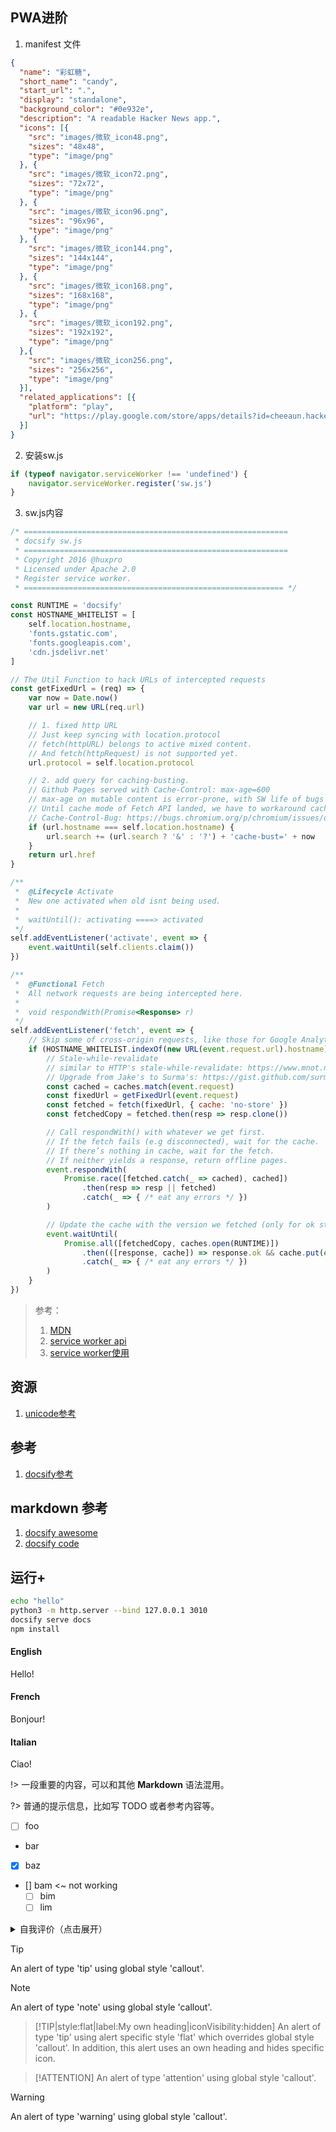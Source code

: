 ## PWA进阶
1. manifest 文件

```json
{
  "name": "彩虹糖",
  "short_name": "candy",
  "start_url": ".",
  "display": "standalone",
  "background_color": "#0e932e",
  "description": "A readable Hacker News app.",
  "icons": [{
    "src": "images/微软_icon48.png",
    "sizes": "48x48",
    "type": "image/png"
  }, {
    "src": "images/微软_icon72.png",
    "sizes": "72x72",
    "type": "image/png"
  }, {
    "src": "images/微软_icon96.png",
    "sizes": "96x96",
    "type": "image/png"
  }, {
    "src": "images/微软_icon144.png",
    "sizes": "144x144",
    "type": "image/png"
  }, {
    "src": "images/微软_icon168.png",
    "sizes": "168x168",
    "type": "image/png"
  }, {
    "src": "images/微软_icon192.png",
    "sizes": "192x192",
    "type": "image/png"
  },{
    "src": "images/微软_icon256.png",
    "sizes": "256x256",
    "type": "image/png"
  }],
  "related_applications": [{
    "platform": "play",
    "url": "https://play.google.com/store/apps/details?id=cheeaun.hackerweb"
  }]
}
```

2. 安装sw.js

```javascript
if (typeof navigator.serviceWorker !== 'undefined') {
    navigator.serviceWorker.register('sw.js')
}
```

3. sw.js内容

```javascript
/* ===========================================================
 * docsify sw.js
 * ===========================================================
 * Copyright 2016 @huxpro
 * Licensed under Apache 2.0
 * Register service worker.
 * ========================================================== */

const RUNTIME = 'docsify'
const HOSTNAME_WHITELIST = [
    self.location.hostname,
    'fonts.gstatic.com',
    'fonts.googleapis.com',
    'cdn.jsdelivr.net'
]

// The Util Function to hack URLs of intercepted requests
const getFixedUrl = (req) => {
    var now = Date.now()
    var url = new URL(req.url)

    // 1. fixed http URL
    // Just keep syncing with location.protocol
    // fetch(httpURL) belongs to active mixed content.
    // And fetch(httpRequest) is not supported yet.
    url.protocol = self.location.protocol

    // 2. add query for caching-busting.
    // Github Pages served with Cache-Control: max-age=600
    // max-age on mutable content is error-prone, with SW life of bugs can even extend.
    // Until cache mode of Fetch API landed, we have to workaround cache-busting with query string.
    // Cache-Control-Bug: https://bugs.chromium.org/p/chromium/issues/detail?id=453190
    if (url.hostname === self.location.hostname) {
        url.search += (url.search ? '&' : '?') + 'cache-bust=' + now
    }
    return url.href
}

/**
 *  @Lifecycle Activate
 *  New one activated when old isnt being used.
 *
 *  waitUntil(): activating ====> activated
 */
self.addEventListener('activate', event => {
    event.waitUntil(self.clients.claim())
})

/**
 *  @Functional Fetch
 *  All network requests are being intercepted here.
 *
 *  void respondWith(Promise<Response> r)
 */
self.addEventListener('fetch', event => {
    // Skip some of cross-origin requests, like those for Google Analytics.
    if (HOSTNAME_WHITELIST.indexOf(new URL(event.request.url).hostname) > -1) {
        // Stale-while-revalidate
        // similar to HTTP's stale-while-revalidate: https://www.mnot.net/blog/2007/12/12/stale
        // Upgrade from Jake's to Surma's: https://gist.github.com/surma/eb441223daaedf880801ad80006389f1
        const cached = caches.match(event.request)
        const fixedUrl = getFixedUrl(event.request)
        const fetched = fetch(fixedUrl, { cache: 'no-store' })
        const fetchedCopy = fetched.then(resp => resp.clone())

        // Call respondWith() with whatever we get first.
        // If the fetch fails (e.g disconnected), wait for the cache.
        // If there’s nothing in cache, wait for the fetch.
        // If neither yields a response, return offline pages.
        event.respondWith(
            Promise.race([fetched.catch(_ => cached), cached])
                .then(resp => resp || fetched)
                .catch(_ => { /* eat any errors */ })
        )

        // Update the cache with the version we fetched (only for ok status)
        event.waitUntil(
            Promise.all([fetchedCopy, caches.open(RUNTIME)])
                .then(([response, cache]) => response.ok && cache.put(event.request, response))
                .catch(_ => { /* eat any errors */ })
        )
    }
})
```
> 参考：
> 
>  1. [MDN](https://developer.mozilla.org/zh-CN/docs/Web/Manifest)    
>  1. [service worker api](https://developer.mozilla.org/zh-CN/docs/Web/API/Service_Worker_API)
>  3. [service worker使用](https://developer.mozilla.org/zh-CN/docs/Web/API/Service_Worker_API/Using_Service_Workers)

## 资源
1. [unicode参考](https://unicode-table.com/cn/emoji/)

## 参考
1. [docsify参考](https://docsify.js.org/#/zh-cn/markdown)

## markdown 参考
1. [docsify awesome](https://docsify.js.org/#/zh-cn/awesome)
2. [docsify code](https://github.com/docsifyjs/docsify/blob/develop/index.html)


## 运行+
```bash
echo "hello"
python3 -m http.server --bind 127.0.0.1 3010
docsify serve docs
npm install 
```

<button-counter></button-counter>
<!-- tabs:start -->

#### **English**

Hello!

#### **French**

Bonjour!

#### **Italian**

Ciao!

<!-- tabs:end -->


!> 一段重要的内容，可以和其他 **Markdown** 语法混用。

?> 普通的提示信息，比如写 TODO 或者参考内容等。

- [ ] foo
- bar
- [x] baz
- [] bam <~ not working
  - [ ] bim
  - [ ] lim

<details>
<summary>自我评价（点击展开）</summary>

- Abc
- Abc

</details>

> [!TIP]
> An alert of type 'tip' using global style 'callout'.



> [!NOTE]
> An alert of type 'note' using global style 'callout'.

> [!TIP|style:flat|label:My own heading|iconVisibility:hidden]
> An alert of type 'tip' using alert specific style 'flat' which overrides global style 'callout'.
> In addition, this alert uses an own heading and hides specific icon.


> [!ATTENTION]
> An alert of type 'attention' using global style 'callout'.


> [!WARNING]
> An alert of type 'warning' using global style 'callout'.
